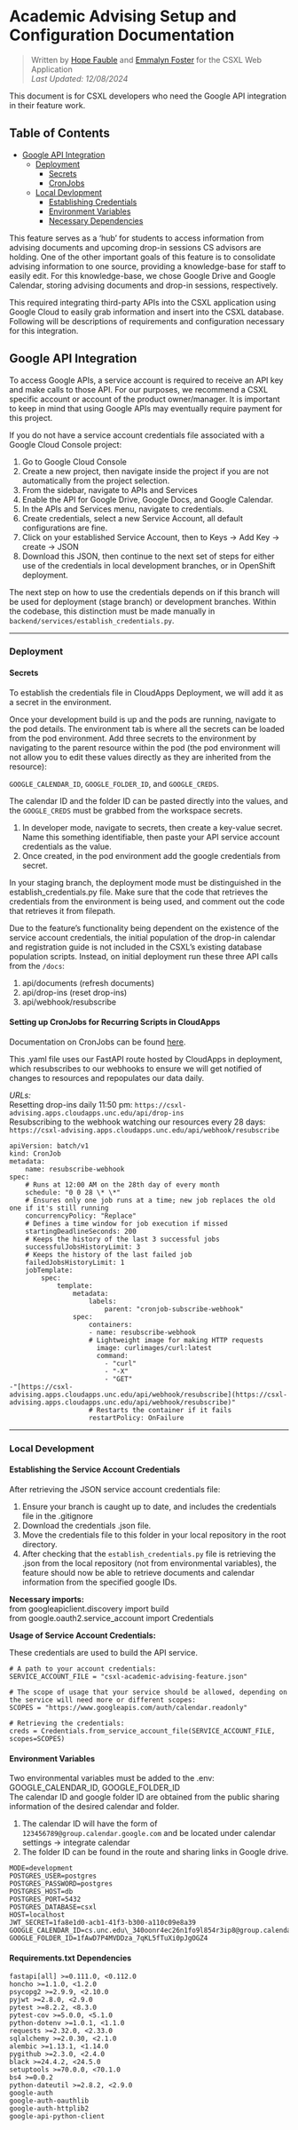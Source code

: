 # Academic Advising Setup and Configuration Documentation

> Written by [Hope Fauble](https://github.com/hopefauble/) and [Emmalyn Foster](https://github.com/emmalynfoster/) for the CSXL Web Application <br> _Last Updated: 12/08/2024_

This document is for CSXL developers who need the Google API integration in their feature work.

## Table of Contents

- [Google API Integration](#google-api-integration)
  - [Deployment](#deployment)
    - [Secrets](#secrets)
    - [CronJobs](#setting-up-cronjobs-for-recurring-scripts-in-cloudapps)
  - [Local Devlopment](#local-development)
    - [Establishing Credentials](#establishing-the-service-account-credentials)
    - [Environment Variables](#environment-variables)
    - [Necessary Dependencies](#requirementstxt-dependencies)

This feature serves as a ‘hub’ for students to access information from advising documents and upcoming drop-in sessions CS advisors are holding. One of the other important goals of this feature is to consolidate advising information to one source, providing a knowledge-base for staff to easily edit. For this knowledge-base, we chose Google Drive and Google Calendar, storing advising documents and drop-in sessions, respectively.

This required integrating third-party APIs into the CSXL application using Google Cloud to easily grab information and insert into the CSXL database. Following will be descriptions of requirements and configuration necessary for this integration.

## Google API Integration<a name='GoogleAPIIntegration'></a>

To access Google APIs, a service account is required to receive an API key and make calls to those API. For our purposes, we recommend a CSXL specific account or account of the product owner/manager. It is important to keep in mind that using Google APIs may eventually require payment for this project.

If you do not have a service account credentials file associated with a Google Cloud Console project:

1. Go to Google Cloud Console
2. Create a new project, then navigate inside the project if you are not automatically from the project selection.
3. From the sidebar, navigate to APIs and Services
4. Enable the API for Google Drive, Google Docs, and Google Calendar.
5. In the APIs and Services menu, navigate to credentials.
6. Create credentials, select a new Service Account, all default configurations are fine.
7. Click on your established Service Account, then to Keys → Add Key → create → JSON
8. Download this JSON, then continue to the next set of steps for either use of the credentials in local development branches, or in OpenShift deployment.

The next step on how to use the credentials depends on if this branch will be used for deployment (stage branch) or development branches. Within the codebase, this distinction must be made manually in `backend/services/establish_credentials.py`.

---

### Deployment<a name='Deployment'></a>

#### Secrets<a name='Secrets'></a>

To establish the credentials file in CloudApps Deployment, we will add it as a secret in the environment.

Once your development build is up and the pods are running, navigate to the pod details. The environment tab is where all the secrets can be loaded from the pod environment. Add three secrets to the environment by navigating to the parent resource within the pod (the pod environment will not allow you to edit these values directly as they are inherited from the resource):

`GOOGLE_CALENDAR_ID`, `GOOGLE_FOLDER_ID`, and `GOOGLE_CREDS`.

The calendar ID and the folder ID can be pasted directly into the values, and the `GOOGLE_CREDS` must be grabbed from the workspace secrets.

1. In developer mode, navigate to secrets, then create a key-value secret. Name this something identifiable, then paste your API service account credentials as the value.
2. Once created, in the pod environment add the google credentials from secret.

In your staging branch, the deployment mode must be distinguished in the establish_credentials.py file. Make sure that the code that retrieves the credentials from the environment is being used, and comment out the code that retrieves it from filepath.

Due to the feature’s functionality being dependent on the existence of the service account credentials, the initial population of the drop-in calendar and registration guide is not included in the CSXL’s existing database population scripts. Instead, on initial deployment run these three API calls from the `/docs`:

1. api/documents (refresh documents)
2. api/drop-ins (reset drop-ins)
3. api/webhook/resubscribe

#### Setting up CronJobs for Recurring Scripts in CloudApps<a name='CronJobs'></a>

Documentation on CronJobs can be found [here](https://docs.openshift.com/container-platform/3.11/dev_guide/cron_jobs.html).

This .yaml file uses our FastAPI route hosted by CloudApps in deployment, which resubscribes to our webhooks to ensure we will get notified of changes to resources and repopulates our data daily.

_URLs:_  
Resetting drop-ins daily 11:50 pm: `https://csxl-advising.apps.cloudapps.unc.edu/api/drop-ins`  
Resubscribing to the webhook watching our resources every 28 days: `https://csxl-advising.apps.cloudapps.unc.edu/api/webhook/resubscribe`

```
apiVersion: batch/v1
kind: CronJob
metadata:
    name: resubscribe-webhook
spec:
    # Runs at 12:00 AM on the 28th day of every month
    schedule: "0 0 28 \* \*"
    # Ensures only one job runs at a time; new job replaces the old one if it's still running
    concurrencyPolicy: "Replace"
    # Defines a time window for job execution if missed
    startingDeadlineSeconds: 200
    # Keeps the history of the last 3 successful jobs
    successfulJobsHistoryLimit: 3
    # Keeps the history of the last failed job
    failedJobsHistoryLimit: 1
    jobTemplate:
        spec:
            template:
                metadata:
                    labels:
                        parent: "cronjob-subscribe-webhook"
                spec:
                    containers:
                    - name: resubscribe-webhook
                    # Lightweight image for making HTTP requests
                      image: curlimages/curl:latest
                      command:
                        - "curl"
                        - "-X"
                        - "GET"
-"[https://csxl-advising.apps.cloudapps.unc.edu/api/webhook/resubscribe](https://csxl-advising.apps.cloudapps.unc.edu/api/webhook/resubscribe)"
                    # Restarts the container if it fails
                    restartPolicy: OnFailure
```

---

### Local Development<a name='LocalDevelopment'></a>

#### Establishing the Service Account Credentials<a name='EstablishCredentials'></a>

After retrieving the JSON service account credentials file:

1. Ensure your branch is caught up to date, and includes the credentials file in the .gitignore
2. Download the credentials .json file.
3. Move the credentials file to this folder in your local repository in the root directory.
4. After checking that the `establish_credentials.py` file is retrieving the .json from the local repository (not from environmental variables), the feature should now be able to retrieve documents and calendar information from the specified google IDs.

**Necessary imports:**  
from googleapiclient.discovery import build  
from google.oauth2.service_account import Credentials

**Usage of Service Account Credentials:**

These credentials are used to build the API service.

```
# A path to your account credentials:
SERVICE_ACCOUNT_FILE = "csxl-academic-advising-feature.json"

# The scope of usage that your service should be allowed, depending on the service will need more or different scopes:
SCOPES = "https://www.googleapis.com/auth/calendar.readonly"

# Retrieving the credentials:
creds = Credentials.from_service_account_file(SERVICE_ACCOUNT_FILE, scopes=SCOPES)
```

#### Environment Variables<a name='EnvironmentVariables'></a>

Two environmental variables must be added to the .env: GOOGLE_CALENDAR_ID, GOOGLE_FOLDER_ID  
The calendar ID and google folder ID are obtained from the public sharing information of the desired calendar and folder.

1. The calendar ID will have the form of `123456789@group.calendar.google.com` and be located under calendar settings → integrate calendar
2. The folder ID can be found in the route and sharing links in Google drive.

```
MODE=development
POSTGRES_USER=postgres
POSTGRES_PASSWORD=postgres
POSTGRES_HOST=db
POSTGRES_PORT=5432
POSTGRES_DATABASE=csxl
HOST=localhost
JWT_SECRET=1fa8e1d0-acb1-41f3-b300-a110c09e8a39
GOOGLE_CALENDAR_ID=cs.unc.edu\_340oonr4ec26n1fo9l854r3ip8@group.calendar.google.com
GOOGLE_FOLDER_ID=1fAwD7P4MVDDza_7qKL5fTuXi0pJgOGZ4
```

#### Requirements.txt Dependencies<a name='Dependencies'></a>

```
fastapi[all] >=0.111.0, <0.112.0
honcho >=1.1.0, <1.2.0
psycopg2 >=2.9.9, <2.10.0
pyjwt >=2.8.0, <2.9.0
pytest >=8.2.2, <8.3.0
pytest-cov >=5.0.0, <5.1.0
python-dotenv >=1.0.1, <1.1.0
requests >=2.32.0, <2.33.0
sqlalchemy >=2.0.30, <2.1.0
alembic >=1.13.1, <1.14.0
pygithub >=2.3.0, <2.4.0
black >=24.4.2, <24.5.0
setuptools >=70.0.0, <70.1.0
bs4 >=0.0.2
python-dateutil >=2.8.2, <2.9.0
google-auth
google-auth-oauthlib
google-auth-httplib2
google-api-python-client
```
